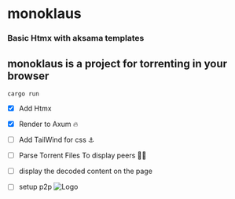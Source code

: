 # monoklaus
### Basic Htmx with aksama templates
## monoklaus is a project for torrenting in your browser
`cargo run`


- [x] Add Htmx
- [x] Render to Axum 🔥
- [ ] Add TailWind for css ⚓
- [ ] Parse Torrent Files To display peers 🏴‍☠️
- [ ] display the decoded content on the page
- [ ] setup p2p
![Logo](https://cdn.discordapp.com/attachments/1169139880455061565/1169760151935402024/monoklauslogo.png?ex=65569309&is=65441e09&hm=4d1861cc0bfecbc5c0ce0414d28aa15f6cdc42a893e677904dea756bca74eb70)


